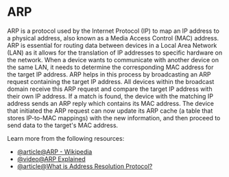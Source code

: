 # ARP

ARP is a protocol used by the Internet Protocol (IP) to map an IP address to a physical address, also known as a Media Access Control (MAC) address. ARP is essential for routing data between devices in a Local Area Network (LAN) as it allows for the translation of IP addresses to specific hardware on the network. When a device wants to communicate with another device on the same LAN, it needs to determine the corresponding MAC address for the target IP address. ARP helps in this process by broadcasting an ARP request containing the target IP address. All devices within the broadcast domain receive this ARP request and compare the target IP address with their own IP address. If a match is found, the device with the matching IP address sends an ARP reply which contains its MAC address. The device that initiated the ARP request can now update its ARP cache (a table that stores IP-to-MAC mappings) with the new information, and then proceed to send data to the target's MAC address.

Learn more from the following resources:

- [@article@ARP - Wikipedia](https://en.wikipedia.org/wiki/Address_Resolution_Protocol)
- [@video@ARP Explained](https://www.youtube.com/watch?v=cn8Zxh9bPio)
- [@article@What is Address Resolution Protocol?](https://www.fortinet.com/resources/cyberglossary/what-is-arp)